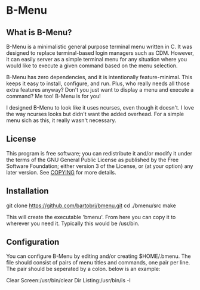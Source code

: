B-Menu
======

What is B-Menu?
---------------

B-Menu is a minimalistic general purpose terminal menu written in C. It was designed to replace
terminal-based login managers such as CDM. However, it can easily server as a simple terminal menu for
any situation where you would like to execute a given command based on the menu selection.

B-Menu has zero dependencies, and it is intentionally feature-minimal. This keeps it easy to install, 
configure, and run. Plus, who really needs all those extra features anyway? Don't you just want to display
a menu and execute a command? Me too! B-Menu is for you!

I designed B-Menu to look like it uses ncurses, even though it doesn't. I love the way ncurses looks but
didn't want the added overhead. For a simple menu sich as this, it really wasn't necessary.

License
-------

This program is free software; you can redistribute it and/or modify it under the terms of the GNU 
General Public License as published by the Free Software Foundation; either version 3 of the License,
or (at your option) any later version.  See [COPYING](COPYING) for more details.

Installation
------------

git clone https://github.com/bartobri/bmenu.git
cd ./bmenu/src
make

This will create the executable 'bmenu'. From here you can copy it to wherever you need it. Typically
this would be /usr/bin.

Configuration
-------------

You can configure B-Menu by editing and/or creating $HOME/.bmenu. The file should consist of pairs of
menu titles and commands, one pair per line. The pair should be seperated by a colon. below is an example:

Clear Screen:/usr/bin/clear
Dir Listing:/usr/bin/ls -l
